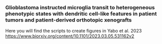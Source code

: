 ### Glioblastoma instructed microglia transit to heterogeneous phenotypic states with dendritic cell-like features in patient tumors and patient-derived orthotopic xenografts

Here you will find the scripts to create figures in Yabo et al. 2023 https://www.biorxiv.org/content/10.1101/2023.03.05.531162v2 




